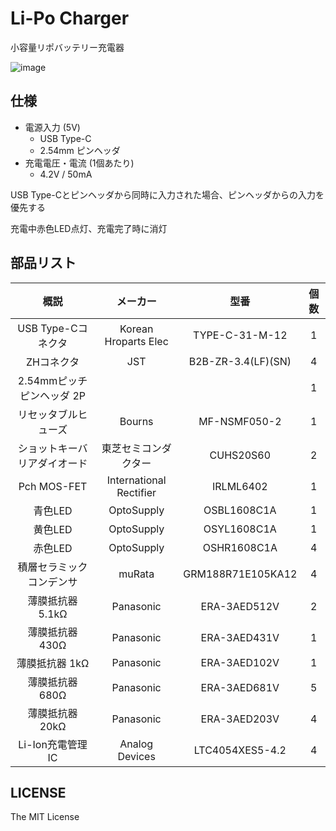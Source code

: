 # Li-Po Charger

小容量リポバッテリー充電器

![image](https://user-images.githubusercontent.com/43885603/190899080-a6e1c2f3-251b-4985-8e84-c6b6da4ff086.jpg)

## 仕様

- 電源入力 (5V)
    - USB Type-C
    - 2.54mm ピンヘッダ
- 充電電圧・電流 (1個あたり)
    - 4.2V / 50mA

USB Type-Cとピンヘッダから同時に入力された場合、ピンヘッダからの入力を優先する

充電中赤色LED点灯、充電完了時に消灯

## 部品リスト

|概説|メーカー|型番|個数|
|:-:|:-:|:-:|:-:|
|USB Type-Cコネクタ|Korean Hroparts Elec|TYPE-C-31-M-12|1|
|ZHコネクタ|JST|B2B-ZR-3.4(LF)(SN)|4|
|2.54mmピッチ ピンヘッダ 2P|||1|
|リセッタブルヒューズ|Bourns|MF-NSMF050-2|1|
|ショットキーバリアダイオード|東芝セミコンダクター|CUHS20S60|2|
|Pch MOS-FET|International Rectifier|IRLML6402|1|
|青色LED|OptoSupply|OSBL1608C1A|1|
|黄色LED|OptoSupply|OSYL1608C1A|1|
|赤色LED|OptoSupply|OSHR1608C1A|4|
|積層セラミックコンデンサ|muRata|GRM188R71E105KA12|4|
|薄膜抵抗器 5.1kΩ|Panasonic|ERA-3AED512V|2|
|薄膜抵抗器 430Ω|Panasonic|ERA-3AED431V|1|
|薄膜抵抗器 1kΩ|Panasonic|ERA-3AED102V|1|
|薄膜抵抗器 680Ω|Panasonic|ERA-3AED681V|5|
|薄膜抵抗器 20kΩ|Panasonic|ERA-3AED203V|4|
|Li-Ion充電管理IC|Analog Devices|LTC4054XES5-4.2|4|

## LICENSE

The MIT License

